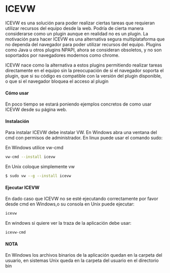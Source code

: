 # ICEVW

ICEVW es una solución para poder realizar ciertas tareas que requieran utilizar recursos del equipo desde la web.
Podría de cierta manera considerarse como un plugin aunque en realidad no es un plugin.
La motivación para hacer ICEVW es una alternativa segura multiplataforma que no dependa del navegador para poder utilizar recursos del equipo. Plugins como Java u otros plugins NPAPI, ahora se consideran obsoletos, y no son soportados por navegadores modernos como chrome.

ICEVW nace como la alternativa a estos plugins permitiendo realizar tareas directamente en el equipo sin la preocupación de si el navegador soporta el plugin, que si su código es compatible con la versión del plugin disponible, o que si el navegador bloquea el acceso al plugin



#### Cómo usar

En poco tiempo se estará poniendo ejemplos concretos de como usar ICEVW desde su página web.

#### Instalación

Para instalar ICEVW debe instalar VW. En Windows abra una ventana del cmd con permisos de administrador. En linux puede usar el comando sudo:


En Windows utilice vw-cmd
```sh
vw-cmd --install icevw
```

En Unix coloque simplemente vw
```sh
$ sudo vw --g --install icevw
```


#### Ejecutar ICEVW

En dado caso que ICEVW no se esté ejecutando correctamente por favor desde cmd en Windows,o su consola en Unix puede ejecutar:


```sh
icevw
```

En windows si quiere ver la traza de la aplicación debe usar:

```sh
icevw-cmd
```


#### NOTA
En Windows los archivos binarios de la aplicación quedan en la carpeta del usuario, en sistemas Unix queda en la carpeta del usuario en el directorio bin
